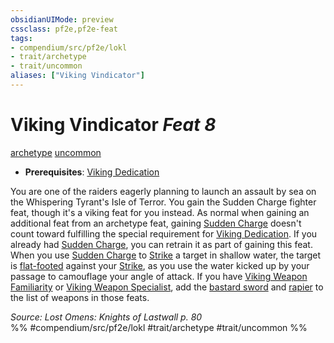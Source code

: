 ```yaml
---
obsidianUIMode: preview
cssclass: pf2e,pf2e-feat
tags:
- compendium/src/pf2e/lokl
- trait/archetype
- trait/uncommon
aliases: ["Viking Vindicator"]
---
```

# Viking Vindicator  *Feat 8*  
[archetype](rules/traits/archetype.md)  [uncommon](rules/traits/uncommon.md)  

- **Prerequisites**: [Viking Dedication](compendium/feats/viking-dedication-apg.md)

You are one of the raiders eagerly planning to launch an assault by sea on the Whispering Tyrant's Isle of Terror. You gain the Sudden Charge fighter feat, though it's a viking feat for you instead. As normal when gaining an additional feat from an archetype feat, gaining [Sudden Charge](compendium/feats/sudden-charge-barbarian.md) doesn't count toward fulfilling the special requirement for [Viking Dedication](compendium/feats/viking-dedication-apg.md). If you already had [Sudden Charge](compendium/feats/sudden-charge-barbarian.md), you can retrain it as part of gaining this feat. When you use [Sudden Charge](compendium/feats/sudden-charge-barbarian.md) to [Strike](rules/actions/strike.md) a target in shallow water, the target is [flat-footed](rules/conditions.md#Flat-footed) against your [Strike](rules/actions/strike.md), as you use the water kicked up by your passage to camouflage your angle of attack. If you have [Viking Weapon Familiarity](compendium/feats/viking-weapon-familiarity-apg.md) or [Viking Weapon Specialist](compendium/feats/viking-weapon-specialist-apg.md), add the [bastard sword](compendium/equipment/items/bastard-sword.md) and [rapier](compendium/equipment/items/rapier.md) to the list of weapons in those feats.

*Source: Lost Omens: Knights of Lastwall p. 80*  
%% #compendium/src/pf2e/lokl #trait/archetype #trait/uncommon %%